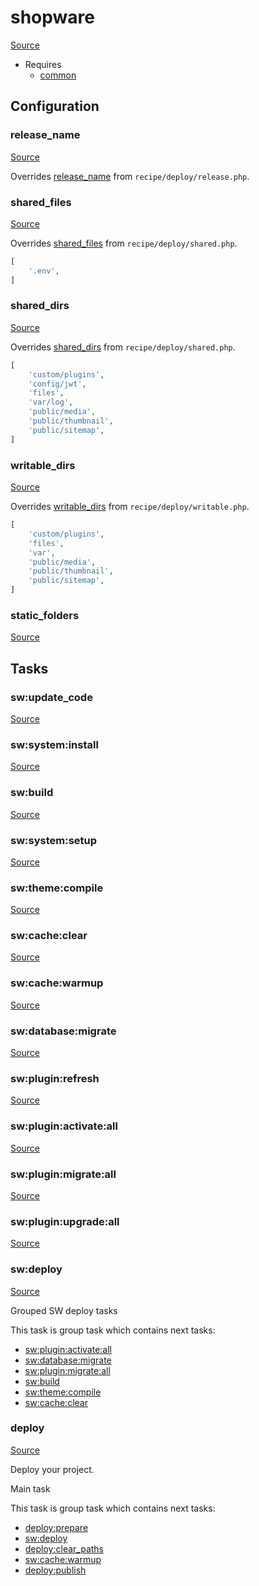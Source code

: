 <!-- DO NOT EDIT THIS FILE! -->
<!-- Instead edit recipe/shopware.php -->
<!-- Then run bin/docgen -->

# shopware

[Source](/recipe/shopware.php)



* Requires
  * [common](/docs/recipe/common.md)

## Configuration
### release_name
[Source](https://github.com/deployphp/deployer/blob/master/recipe/shopware.php#L17)

Overrides [release_name](/docs/recipe/deploy/release.md#release_name) from `recipe/deploy/release.php`.





### shared_files
[Source](https://github.com/deployphp/deployer/blob/master/recipe/shopware.php#L21)

Overrides [shared_files](/docs/recipe/deploy/shared.md#shared_files) from `recipe/deploy/shared.php`.



```php title="Default value"
[
    '.env',
]
```


### shared_dirs
[Source](https://github.com/deployphp/deployer/blob/master/recipe/shopware.php#L24)

Overrides [shared_dirs](/docs/recipe/deploy/shared.md#shared_dirs) from `recipe/deploy/shared.php`.



```php title="Default value"
[
    'custom/plugins',
    'config/jwt',
    'files',
    'var/log',
    'public/media',
    'public/thumbnail',
    'public/sitemap',
]
```


### writable_dirs
[Source](https://github.com/deployphp/deployer/blob/master/recipe/shopware.php#L33)

Overrides [writable_dirs](/docs/recipe/deploy/writable.md#writable_dirs) from `recipe/deploy/writable.php`.



```php title="Default value"
[
    'custom/plugins',
    'files',
    'var',
    'public/media',
    'public/thumbnail',
    'public/sitemap',
]
```


### static_folders
[Source](https://github.com/deployphp/deployer/blob/master/recipe/shopware.php#L41)






## Tasks

### sw:update_code
[Source](https://github.com/deployphp/deployer/blob/master/recipe/shopware.php#L43)






### sw:system:install
[Source](https://github.com/deployphp/deployer/blob/master/recipe/shopware.php#L46)






### sw:build
[Source](https://github.com/deployphp/deployer/blob/master/recipe/shopware.php#L49)






### sw:system:setup
[Source](https://github.com/deployphp/deployer/blob/master/recipe/shopware.php#L52)






### sw:theme:compile
[Source](https://github.com/deployphp/deployer/blob/master/recipe/shopware.php#L55)






### sw:cache:clear
[Source](https://github.com/deployphp/deployer/blob/master/recipe/shopware.php#L58)






### sw:cache:warmup
[Source](https://github.com/deployphp/deployer/blob/master/recipe/shopware.php#L61)






### sw:database:migrate
[Source](https://github.com/deployphp/deployer/blob/master/recipe/shopware.php#L65)






### sw:plugin:refresh
[Source](https://github.com/deployphp/deployer/blob/master/recipe/shopware.php#L68)






### sw:plugin:activate:all
[Source](https://github.com/deployphp/deployer/blob/master/recipe/shopware.php#L138)






### sw:plugin:migrate:all
[Source](https://github.com/deployphp/deployer/blob/master/recipe/shopware.php#L159)






### sw:plugin:upgrade:all
[Source](https://github.com/deployphp/deployer/blob/master/recipe/shopware.php#L179)






### sw:deploy
[Source](https://github.com/deployphp/deployer/blob/master/recipe/shopware.php#L202)



Grouped SW deploy tasks


This task is group task which contains next tasks:
* [sw:plugin:activate:all](/docs/recipe/shopware.md#swpluginactivateall)
* [sw:database:migrate](/docs/recipe/shopware.md#swdatabasemigrate)
* [sw:plugin:migrate:all](/docs/recipe/shopware.md#swpluginmigrateall)
* [sw:build](/docs/recipe/shopware.md#swbuild)
* [sw:theme:compile](/docs/recipe/shopware.md#swthemecompile)
* [sw:cache:clear](/docs/recipe/shopware.md#swcacheclear)


### deploy
[Source](https://github.com/deployphp/deployer/blob/master/recipe/shopware.php#L215)

Deploy your project.

Main task


This task is group task which contains next tasks:
* [deploy:prepare](/docs/recipe/common.md#deployprepare)
* [sw:deploy](/docs/recipe/shopware.md#swdeploy)
* [deploy:clear_paths](/docs/recipe/deploy/clear_paths.md#deployclear_paths)
* [sw:cache:warmup](/docs/recipe/shopware.md#swcachewarmup)
* [deploy:publish](/docs/recipe/common.md#deploypublish)


